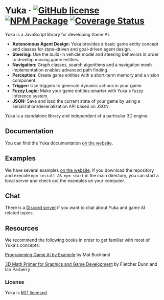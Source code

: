 # Yuka &middot; [![GitHub license](https://img.shields.io/badge/license-MIT-blue.svg)](https://github.com/Mugen87/yuka/blob/master/LICENSE) [![NPM Package](https://img.shields.io/npm/v/yuka.svg)](https://www.npmjs.com/package/yuka) [![Coverage Status](https://coveralls.io/repos/github/Mugen87/yuka/badge.svg?branch=master)](https://coveralls.io/github/Mugen87/yuka?branch=master)

Yuka is a JavaScript library for developing Game AI.

* **Autonomous Agent Design:** Yuka provides a basic game entity concept and classes for state-driven and goal-driven agent design.
* **Steering:** Use the build-in vehicle model and steering behaviors in order to develop moving game entities.
* **Navigation:** Graph classes, search algorithms and a navigation mesh implementation enables advanced path finding.
* **Perception:** Create game entities with a short-term memory and a vision component.
* **Trigger:** Use triggers to generate dynamic actions in your game.
* **Fuzzy Logic:** Make your game entities smarter with Yuka's fuzzy inference system.
* **JSON:** Save and load the current state of your game by using a serialization/deserialization API based on JSON.

Yuka is a standalone library and independent of a particular 3D engine.

## Documentation

You can find the Yuka documentation [on the website](https://mugen87.github.io/yuka/docs/).

## Examples

We have several examples [on the website](https://mugen87.github.io/yuka/examples/). If you download the repository and execute `npm install && npm start` in the main directory, you can start a local server and check out the examples on your computer.

## Chat

There is a [Discord server](https://discord.gg/MhnFwYM) if you want to chat about Yuka and game AI related topics.

## Resources

We recommend the following books in order to get familiar with most of Yuka's concepts:

[Programming Game AI by Example](https://www.amazon.com/Programming-Example-Wordware-Developers-Library/dp/1556220782) by Mat Buckland

[3D Math Primer for Graphics and Game Development](https://www.amazon.com/Math-Primer-Graphics-Game-Development/dp/1568817231/) by Fletcher Dunn and Ian Parberry

### License

Yuka is [MIT licensed](./LICENSE).
